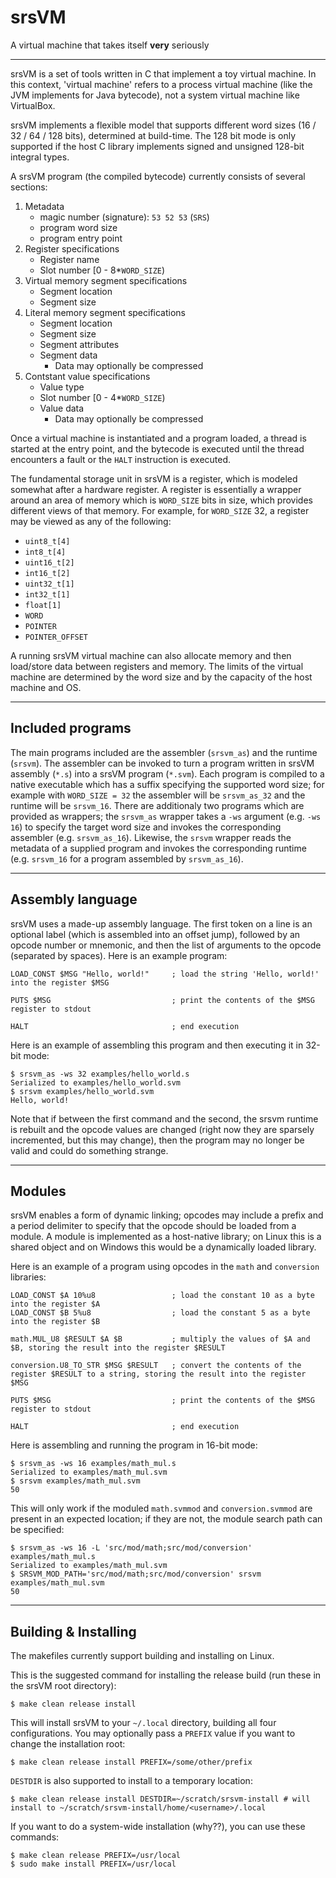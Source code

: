 # srsVM
A virtual machine that takes itself **very** seriously

---

srsVM is a set of tools written in C that implement a toy virtual machine. In this context, 'virtual machine' refers to a process virtual machine (like the JVM implements for Java bytecode), not a system virtual machine like VirtualBox.

srsVM implements a flexible model that supports different word sizes (16 / 32 / 64 / 128 bits), determined at build-time. The 128 bit mode is only supported if the host C library implements signed and unsigned 128-bit integral types.

A srsVM program (the compiled bytecode) currently consists of several sections:

1. Metadata
    * magic number (signature): `53 52 53` (`SRS`)
    * program word size
    * program entry point
2. Register specifications
    * Register name
    * Slot number [0 - 8\*`WORD_SIZE`)
3. Virtual memory segment specifications
    * Segment location
    * Segment size
4. Literal memory segment specifications
    * Segment location
    * Segment size
    * Segment attributes
    * Segment data
        * Data may optionally be compressed
5. Contstant value specifications
    * Value type
    * Slot number [0 - 4\*`WORD_SIZE`)
    * Value data
        * Data may optionally be compressed

Once a virtual machine is instantiated and a program loaded, a thread is started at the entry point, and the bytecode is executed until the thread encounters a fault or the `HALT` instruction is executed.

The fundamental storage unit in srsVM is a register, which is modeled somewhat after a hardware register. A register is essentially a wrapper around an area of memory which is `WORD_SIZE` bits in size, which provides different views of that memory. For example, for `WORD_SIZE` 32, a register may be viewed as any of the following:

* `uint8_t[4]`
* `int8_t[4]`
* `uint16_t[2]`
* `int16_t[2]`
* `uint32_t[1]`
* `int32_t[1]`
* `float[1]`
* `WORD`
* `POINTER`
* `POINTER_OFFSET`

A running srsVM virtual machine can also allocate memory and then load/store data between registers and memory. The limits of the virtual machine are determined by the word size and by the capacity of the host machine and OS.

---

## Included programs

The main programs included are the assembler (`srsvm_as`) and the runtime (`srsvm`). The assembler can be invoked to turn a program written in srsVM assembly (`*.s`) into a srsVM program (`*.svm`). Each program is compiled to a native executable which has a suffix specifying the supported word size; for example with `WORD_SIZE = 32` the assembler will be `srsvm_as_32` and the runtime will be `srsvm_16`. There are additionaly two programs which are provided as wrappers; the `srsvm_as` wrapper takes a `-ws` argument (e.g. `-ws 16`) to specify the target word size and invokes the corresponding assembler (e.g. `srsvm_as_16`). Likewise, the `srsvm` wrapper reads the metadata of a supplied program and invokes the corresponding runtime (e.g. `srsvm_16` for a program assembled by `srsvm_as_16`).

---

## Assembly language

srsVM uses a made-up assembly language. The first token on a line is an optional label (which is assembled into an offset jump), followed by an opcode number or mnemonic, and then the list of arguments to the opcode (separated by spaces). Here is an example program:

    LOAD_CONST $MSG "Hello, world!"     ; load the string 'Hello, world!' into the register $MSG
    
    PUTS $MSG                           ; print the contents of the $MSG register to stdout
    
    HALT                                ; end execution

Here is an example of assembling this program and then executing it in 32-bit mode:

    $ srsvm_as -ws 32 examples/hello_world.s
    Serialized to examples/hello_world.svm
    $ srsvm examples/hello_world.svm
    Hello, world!

Note that if between the first command and the second, the srsvm runtime is rebuilt and the opcode values are changed (right now they are sparsely incremented, but this may change), then the program may no longer be valid and could do something strange.

---

## Modules

srsVM enables a form of dynamic linking; opcodes may include a prefix and a period delimiter to specify that the opcode should be loaded from a module. A module is implemented as a host-native library; on Linux this is a shared object and on Windows this would be a dynamically loaded library.

Here is an example of a program using opcodes in the `math` and `conversion` libraries:

    LOAD_CONST $A 10%u8                 ; load the constant 10 as a byte into the register $A
    LOAD_CONST $B 5%u8                  ; load the constant 5 as a byte into the register $B 
    
    math.MUL_U8 $RESULT $A $B           ; multiply the values of $A and $B, storing the result into the register $RESULT
    
    conversion.U8_TO_STR $MSG $RESULT   ; convert the contents of the register $RESULT to a string, storing the result into the register $MSG
    
    PUTS $MSG                           ; print the contents of the $MSG register to stdout
    
    HALT                                ; end execution

Here is assembling and running the program in 16-bit mode:

    $ srsvm_as -ws 16 examples/math_mul.s
    Serialized to examples/math_mul.svm
    $ srsvm examples/math_mul.svm
    50

This will only work if the moduled `math.svmmod` and `conversion.svmmod` are present in an expected location; if they are not, the module search path can be specified:

    $ srsvm_as -ws 16 -L 'src/mod/math;src/mod/conversion' examples/math_mul.s
    Serialized to examples/math_mul.svm
    $ SRSVM_MOD_PATH='src/mod/math;src/mod/conversion' srsvm examples/math_mul.svm
    50

---

## Building & Installing

The makefiles currently support building and installing on Linux.

This is the suggested command for installing the release build (run these in the srsVM root directory):

    $ make clean release install

This will install srsVM to your `~/.local` directory, building all four configurations. You may optionally pass a `PREFIX` value if you want to change the installation root:

    $ make clean release install PREFIX=/some/other/prefix

`DESTDIR` is also supported to install to a temporary location:

    $ make clean release install DESTDIR=~/scratch/srsvm-install # will install to ~/scratch/srsvm-install/home/<username>/.local

If you want to do a system-wide installation (why??), you can use these commands:

    $ make clean release PREFIX=/usr/local
    $ sudo make install PREFIX=/usr/local


